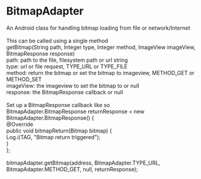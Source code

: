 # BitmapAdapter
An Android class for handling bitmap loading from file or network/Internet<br />
<br />
This can be called using a single method<br />
getBitmap(String path, Integer type, Integer method, ImageView imageView, BitmapResponse response)<br />
path: path to the file, filesystem path or url string<br />
type: url or file request, TYPE_URL or TYPE_FILE<br />
method: return the bitmap or set the bitmap to imageview, METHOD_GET or METHOD_SET<br />
imageView: the imageview to set the bitmap to or null<br />
response: the BitmapResponse callback or null<br />
<br />
Set up a BitmapResponse callback like so<br />
BitmapAdapter.BitmapResponse returnResponse = new BitmapAdapter.BitmapResponse() {<br />
  @Override<br />
  public void bitmapReturn(Bitmap bitmap) {<br />
    Log.i(TAG, "Bitmap return triggered");<br />
  }<br />
};<br />
<br />
bitmapAdapter.getBitmap(address, BitmapAdapter.TYPE_URL, BitmapAdapter.METHOD_GET, null, returnResponse);
